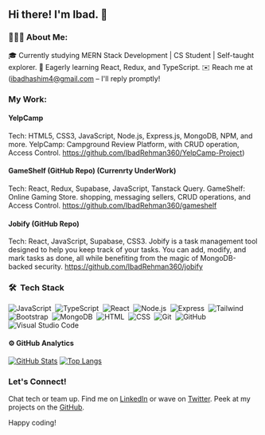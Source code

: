 ## Hi there! I'm Ibad. 👋

### 👨🏻‍💻 About Me:

 🎓 Currently studying MERN Stack Development | CS Student | Self-taught explorer.
 🌱 Eagerly learning React, Redux,  and TypeScript.
 ✉️ Reach me at (ibadhashim4@gmail.com – I'll reply promptly!

### My Work:

#### YelpCamp 
Tech: HTML5, CSS3, JavaScript, Node.js, Express.js, MongoDB, NPM, and more.
YelpCamp: Campground Review Platform, with CRUD operation, Access Control.
https://github.com/IbadRehman360/YelpCamp-Project)

#### GameShelf (GitHub Repo) (Currenrty UnderWork)
 Tech: React, Redux, Supabase, JavaScript, Tanstack Query.
 GameShelf: Online Gaming Store. shopping,  messaging sellers, CRUD operations, and Access Control. 
https://github.com/IbadRehman360/gameshelf

#### Jobify (GitHub Repo)
Tech: React, JavaScript, Supabase, CSS3.
Jobify is a task management tool designed to help you keep track of your tasks. You can add, modify, and mark tasks as done, all while benefiting from the magic of MongoDB-backed security. https://github.com/IbadRehman360/jobify


### 🛠 &nbsp;Tech Stack

![JavaScript](https://img.shields.io/badge/-JavaScript-05122A?style=flat&logo=javascript)&nbsp;
![TypeScript](https://img.shields.io/badge/-TypeScript-05122A?style=flat&logo=typescript)&nbsp;
![React](https://img.shields.io/badge/-React-05122A?style=flat&logo=react)&nbsp;
![Node.js](https://img.shields.io/badge/-Node.js-05122A?style=flat&logo=node.js)&nbsp;
![Express](https://img.shields.io/badge/-Express-05122A?style=flat&logo=express)&nbsp;
![Tailwind](https://img.shields.io/badge/-Tailwind-05122A?style=flat&logo=tailwind-css)&nbsp;
![Bootstrap](https://img.shields.io/badge/-Bootstrap-05122A?style=flat&logo=bootstrap&logoColor=563D7C)&nbsp;
![MongoDB](https://img.shields.io/badge/-MongoDB-05122A?style=flat&logo=mongodb)&nbsp;
![HTML](https://img.shields.io/badge/-HTML-05122A?style=flat&logo=HTML5)&nbsp;
![CSS](https://img.shields.io/badge/-CSS-05122A?style=flat&logo=CSS3&logoColor=1572B6)&nbsp;
![Git](https://img.shields.io/badge/-Git-05122A?style=flat&logo=git)&nbsp;
![GitHub](https://img.shields.io/badge/-GitHub-05122A?style=flat&logo=github)&nbsp;
![Visual Studio Code](https://img.shields.io/badge/-Visual%20Studio%20Code-05122A?style=flat&logo=visual-studio-code&logoColor=007ACC)&nbsp;

#### ⚙️ GitHub Analytics

[![GitHub Stats](https://github-readme-stats.vercel.app/api?username=IbadRehman360&theme=noctis_minimus&show_icons=true&count_private=true)](https://github.com/IbadRehman360/github-readme-stats)
[![Top Langs](https://github-readme-stats.vercel.app/api/top-langs/?username=IbadRehman360&layout=compact&langs_count=8&card_width=320&theme=noctis_minimus)](https://github.com/IbadRehman360/convoychat)


### Let's Connect!

Chat tech or team up. Find me on [LinkedIn]([https://www.linkedin.com/in/ibadhashim](https://twitter.com/Froy0926)) or wave on [Twitter](https://twitter.com/ibad_dev). Peek at my projects on the [GitHub](https://github.com/ibadhashim).

Happy coding!

